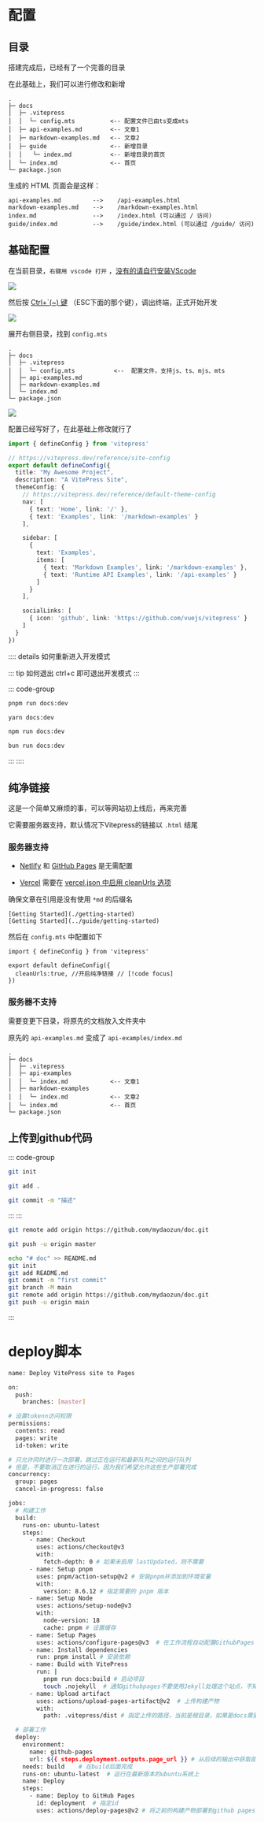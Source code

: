 # 配置



## 目录

搭建完成后，已经有了一个完善的目录

在此基础上，我们可以进行修改和新增

```
.
├─ docs
│  ├─ .vitepress
│  │  └─ config.mts          <-- 配置文件已由ts变成mts
│  ├─ api-examples.md        <-- 文章1
│  ├─ markdown-examples.md   <-- 文章2
│  ├─ guide                  <-- 新增目录
│  │   └─ index.md           <-- 新增目录的首页
│  └─ index.md               <-- 首页
└─ package.json
```

生成的 HTML 页面会是这样：

```
api-examples.md         -->    /api-examples.html
markdown-examples.md    -->    /markdown-examples.html
index.md                -->    /index.html (可以通过 / 访问)
guide/index.md          -->    /guide/index.html (可以通过 /guide/ 访问)
```




## 基础配置

在当前目录，`右键用 vscode 打开` ，[没有的请自行安装VScode](https://yiov.top/website/VSCode.html)

![](/vscode/vscode-01.png)

然后按 [Ctrl+\`(~) 键](#基础配置) （ESC下面的那个键），调出终端，正式开始开发

![](/vscode/vscode-02.png)


展开右侧目录，找到 `config.mts`

```md{4}
.
├─ docs
│  ├─ .vitepress
│  │  └─ config.mts           <--  配置文件，支持js、ts、mjs、mts
│  ├─ api-examples.md
│  ├─ markdown-examples.md
│  └─ index.md
└─ package.json
```

![](/vscode/vscode-03.png)


配置已经写好了，在此基础上修改就行了

```ts
import { defineConfig } from 'vitepress'

// https://vitepress.dev/reference/site-config
export default defineConfig({
  title: "My Awesome Project",
  description: "A VitePress Site",
  themeConfig: {
    // https://vitepress.dev/reference/default-theme-config
    nav: [
      { text: 'Home', link: '/' },
      { text: 'Examples', link: '/markdown-examples' }
    ],

    sidebar: [
      {
        text: 'Examples',
        items: [
          { text: 'Markdown Examples', link: '/markdown-examples' },
          { text: 'Runtime API Examples', link: '/api-examples' }
        ]
      }
    ],

    socialLinks: [
      { icon: 'github', link: 'https://github.com/vuejs/vitepress' }
    ]
  }
})
```




:::: details 如何重新进入开发模式

::: tip 如何退出
ctrl+c 即可退出开发模式
:::

::: code-group
```sh [pnpm]
pnpm run docs:dev
```

```sh [yarn]
yarn docs:dev
```

```sh [npm]
npm run docs:dev
```

```sh [bun]
bun run docs:dev
```
:::
::::





## 纯净链接

这是一个简单又麻烦的事，可以等网站初上线后，再来完善

它需要服务器支持，默认情况下Vitepress的链接以 `.html` 结尾


### 服务器支持

* [Netlify](https://docs.netlify.com/get-started/) 和 [GitHub Pages](https://pages.github.com/) 是无需配置

* [Vercel](https://vercel.com/docs/concepts/get-started) 需要在 [vercel.json 中启用 cleanUrls 选项](https://vercel.com/docs/projects/project-configuration#cleanurls)


确保文章在引用是没有使用 `*md` 的后缀名

```
[Getting Started](./getting-started)
[Getting Started](../guide/getting-started)
```


然后在 `config.mts` 中配置如下

```ts{4}
import { defineConfig } from 'vitepress'

export default defineConfig({
  cleanUrls:true, //开启纯净链接 // [!code focus]
})
```


### 服务器不支持

需要变更下目录，将原先的文档放入文件夹中

原先的 `api-examples.md` 变成了 `api-examples/index.md`

```md{5,7}
.
├─ docs
│  ├─ .vitepress
│  ├─ api-examples           
│  │  └─ index.md            <-- 文章1
│  ├─ markdown-examples      
│  │  └─ index.md            <-- 文章2
│  └─ index.md               <-- 首页
└─ package.json
```

## 上传到github代码
::: code-group

```sh [pnpm初始化仓库]
git init
```

```sh [pnpm添加本地所有文件到git仓库]
git add .
```

```sh [pnpm创建第一次提交]
git commit -m "描述"
```
:::
:::
```sh [pnpm添加远程仓库地址到本地]
git remote add origin https://github.com/mydaozun/doc.git
```

```sh [pnpm推送项目到github]
git push -u origin master
```
```sh [pnpm教程文档]
echo "# doc" >> README.md
git init
git add README.md
git commit -m "first commit"
git branch -M main
git remote add origin https://github.com/mydaozun/doc.git
git push -u origin main
```
:::

# deploy脚本
```sh
name: Deploy VitePress site to Pages

on:
  push:
    branches: [master]

# 设置tokenn访问权限
permissions:
  contents: read
  pages: write
  id-token: write

# 只允许同时进行一次部署，跳过正在运行和最新队列之间的运行队列
# 但是，不要取消正在进行的运行，因为我们希望允许这些生产部署完成
concurrency:
  group: pages
  cancel-in-progress: false

jobs:
  # 构建工作
  build:
    runs-on: ubuntu-latest
    steps:
      - name: Checkout
        uses: actions/checkout@v3
        with:
          fetch-depth: 0 # 如果未启用 lastUpdated，则不需要
      - name: Setup pnpm
        uses: pnpm/action-setup@v2 # 安装pnpm并添加到环境变量
        with:
          version: 8.6.12 # 指定需要的 pnpm 版本
      - name: Setup Node
        uses: actions/setup-node@v3
        with:
          node-version: 18
          cache: pnpm # 设置缓存
      - name: Setup Pages
        uses: actions/configure-pages@v3  # 在工作流程自动配置GithubPages
      - name: Install dependencies
        run: pnpm install # 安装依赖
      - name: Build with VitePress
        run: |
          pnpm run docs:build # 启动项目
          touch .nojekyll  # 通知githubpages不要使用Jekyll处理这个站点，不知道为啥不生效，就手动搞了
      - name: Upload artifact
        uses: actions/upload-pages-artifact@v2  # 上传构建产物
        with:
          path: .vitepress/dist # 指定上传的路径，当前是根目录，如果是docs需要加docs/的前缀

  # 部署工作
  deploy:
    environment:
      name: github-pages
      url: ${{ steps.deployment.outputs.page_url }} # 从后续的输出中获取部署后的页面URL
    needs: build    # 在build后面完成
    runs-on: ubuntu-latest  # 运行在最新版本的ubuntu系统上
    name: Deploy
    steps:
      - name: Deploy to GitHub Pages
        id: deployment  # 指定id
        uses: actions/deploy-pages@v2 # 将之前的构建产物部署到github pages中
```